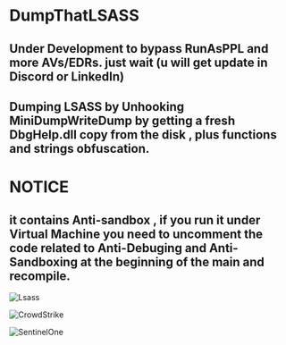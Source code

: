 # DumpThatLSASS
## Under Development to bypass RunAsPPL and more AVs/EDRs. just wait  (u will get update in Discord or LinkedIn)  
## Dumping LSASS by Unhooking MiniDumpWriteDump  by getting a fresh DbgHelp.dll copy from the disk , plus functions and strings obfuscation.  

# NOTICE  
## it contains Anti-sandbox , if you run it under Virtual Machine you need to uncomment the code related to Anti-Debuging and Anti-Sandboxing at the beginning of the main and recompile.


![Lsass](https://user-images.githubusercontent.com/110354855/192121039-8832ff4e-4d42-4015-a5c6-2b46bfbd7226.png)

![CrowdStrike](https://user-images.githubusercontent.com/110354855/192143266-3d00c3de-a288-47c2-9cac-0daa7f957309.png)


![SentinelOne](https://user-images.githubusercontent.com/110354855/192143287-7551a502-174c-4053-8a71-a227f94cdeba.png)
